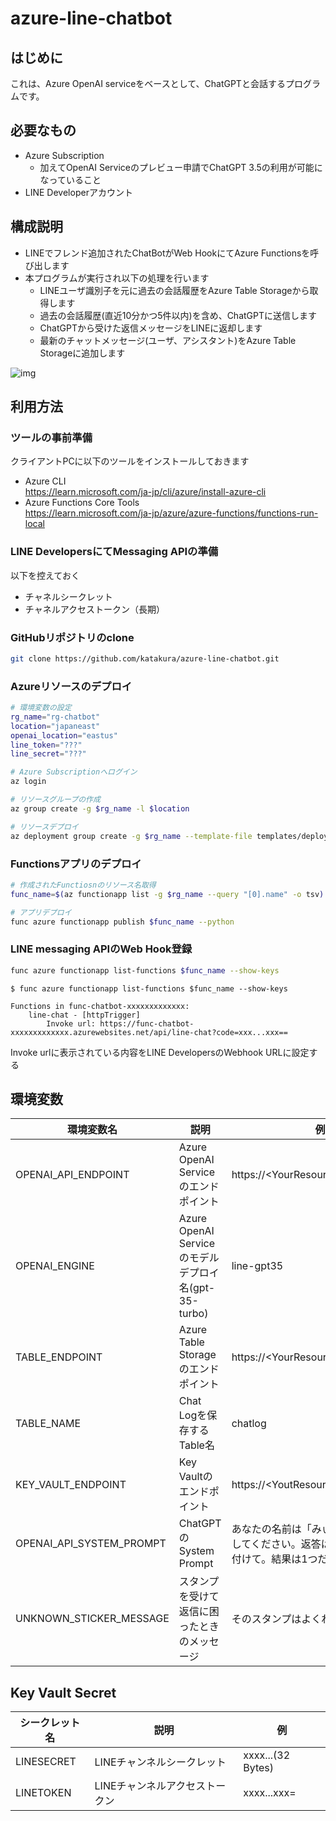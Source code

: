 # azure-line-chatbot

## はじめに

これは、Azure OpenAI serviceをベースとして、ChatGPTと会話するプログラムです。

## 必要なもの

- Azure Subscription
  - 加えてOpenAI Serviceのプレビュー申請でChatGPT 3.5の利用が可能になっていること
- LINE Developerアカウント

## 構成説明

- LINEでフレンド追加されたChatBotがWeb HookにてAzure Functionsを呼び出します
- 本プログラムが実行され以下の処理を行います
  - LINEユーザ識別子を元に過去の会話履歴をAzure Table Storageから取得します
  - 過去の会話履歴(直近10分かつ5件以内)を含め、ChatGPTに送信します
  - ChatGPTから受けた返信メッセージをLINEに返却します
  - 最新のチャットメッセージ(ユーザ、アシスタント)をAzure Table Storageに追加します

![img](/images/infrastructure.png)

## 利用方法

### ツールの事前準備

クライアントPCに以下のツールをインストールしておきます

- Azure CLI  
  https://learn.microsoft.com/ja-jp/cli/azure/install-azure-cli
- Azure Functions Core Tools  
  https://learn.microsoft.com/ja-jp/azure/azure-functions/functions-run-local

### LINE DevelopersにてMessaging APIの準備

以下を控えておく

- チャネルシークレット
- チャネルアクセストークン（長期）

### GitHubリポジトリのclone

```sh
git clone https://github.com/katakura/azure-line-chatbot.git
```

### Azureリソースのデプロイ

```sh
# 環境変数の設定
rg_name="rg-chatbot"
location="japaneast"
openai_location="eastus"
line_token="???"
line_secret="???"

# Azure Subscriptionへログイン
az login

# リソースグループの作成
az group create -g $rg_name -l $location

# リソースデプロイ
az deployment group create -g $rg_name --template-file templates/deploy.bicep --parameters location=$location openAiLocation=$openai_location lineToken=$line_token lineSecret=$line_secret
```

### Functionsアプリのデプロイ

```sh
# 作成されたFunctiosnのリソース名取得
func_name=$(az functionapp list -g $rg_name --query "[0].name" -o tsv)

# アプリデプロイ
func azure functionapp publish $func_name --python
```

### LINE messaging APIのWeb Hook登録

```sh
func azure functionapp list-functions $func_name --show-keys
```

```text:実行例
$ func azure functionapp list-functions $func_name --show-keys

Functions in func-chatbot-xxxxxxxxxxxxx:
    line-chat - [httpTrigger]
        Invoke url: https://func-chatbot-xxxxxxxxxxxxx.azurewebsites.net/api/line-chat?code=xxx...xxx==
```

Invoke urlに表示されている内容をLINE DevelopersのWebhook URLに設定する

## 環境変数

|環境変数名|説明|例 or デフォルト値|
|--|--|--|
OPENAI_API_ENDPOINT|Azure OpenAI Serviceのエンドポイント|https://\<YourResourceName\>.openai.azure.com/
OPENAI_ENGINE|Azure OpenAI Serviceのモデルデプロイ名(gpt-35-turbo)|line-gpt35
TABLE_ENDPOINT|Azure Table Storageのエンドポイント|https://\<YourResourceName\>.table.core.windows.net
TABLE_NAME|Chat Logを保存するTable名|chatlog
KEY_VAULT_ENDPOINT|Key Vaultのエンドポイント|https://\<YoutResourceName\>.vault.azure.net/
OPENAI_API_SYSTEM_PROMPT|ChatGPTのSystem Prompt|あなたの名前は「みぃちゃん」です。必ず日本語で返答してください。返答は猫っぽくお願いします。絵文字も付けて。結果は1つだけで短めでお願いします。
UNKNOWN_STICKER_MESSAGE|スタンプを受けて返信に困ったときのメッセージ|そのスタンプはよくわからないにゃ。ごめんにゃ。

## Key Vault Secret

|シークレット名|説明|例|
|--|--|--|
LINESECRET|LINEチャンネルシークレット|xxxx...(32 Bytes)
LINETOKEN|LINEチャンネルアクセストークン|xxxx...xxx=
